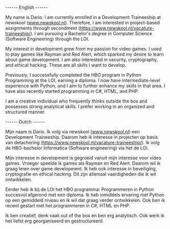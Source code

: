 ------ English ------

My name is Dario. I am currently enrolled in a Development Traineeship at newskool (www.newskool.nl). Therefore, I am interested in project-based assignments through secondment (https://www.newskool.nl/vacature-traineeship/). I am pursuing a Bachelor's degree in Computer Science (Software Engineering) through the LOI.

My interest in development grew from my passion for video games. I used to play games like Rayman and Red Alert, which sparked my desire to learn about game development. I am also interested in security, cryptography, and ethical hacking. These are all skills I want to develop.

Previously, I successfully completed the HBO program in Python Programming at the LOI, earning a diploma. I now have intermediate-level experience with Python, and I aim to further enhance my skills in that area. I have also recently started programming in C#, HTML, and PHP.

I am a creative individual who frequently thinks outside the box and possesses strong analytical skills. I prefer working in an organized and structured manner.

------ Dutch ------

Mijn naam is Dario. Ik volg via newskool (www.newskool.nl) een Development Traineeship. Daarom heb ik interesse in projecten op basis van detachering (https://www.newskool.nl/vacature-traineeship/). Ik volg de HBO-bachelor Informatica (Software engineering) via het de LOI.

Mijn interesse in development is gegroeid vanuit mijn interesse voor video games. Vroeger speelde ik games als Rayman en Red Alert. Daarom wil ik graag leren over game development. Ik heb ook interesse in beveiliging, cryptografie en ethical hacking. Dit zijn allemaal vaardigheden die ik wil ontwikkelen.

Eerder heb ik bij de LOI het HBO programma: Programmeren in Python succesvol afgerond met een diploma. Ik heb inmiddels ervaring met Python op een gemiddeld niveau en ik wil dat graag verder ontwikkelen. Ook ben ik recent gestart met het programmeren in C#, HTML en PHP.

Ik ben creatief, denk vaak out of the box en ben erg analytisch. Ook werk ik het liefst erg georganiseerd en gestructureerd.
